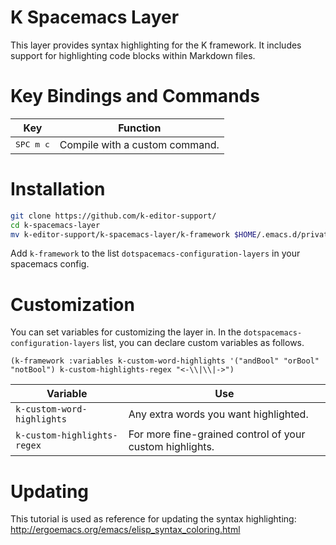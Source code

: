 K Spacemacs Layer
=================

This layer provides syntax highlighting for the K framework.
It includes support for highlighting code blocks within Markdown files.

Key Bindings and Commands
=========================

| Key                | Function                       |
|--------------------|--------------------------------|
| <kbd>SPC m c</kbd> | Compile with a custom command. |

Installation
============

```sh
git clone https://github.com/k-editor-support/
cd k-spacemacs-layer 
mv k-editor-support/k-spacemacs-layer/k-framework $HOME/.emacs.d/private/local
```

Add `k-framework` to the list `dotspacemacs-configuration-layers` in your spacemacs config.

Customization
=============

You can set variables for customizing the layer in.
In the `dotspacemacs-configuration-layers` list, you can declare custom variables as follows.

```elisp
(k-framework :variables k-custom-word-highlights '("andBool" "orBool" "notBool") k-custom-highlights-regex "<-\\|\\|->")
```

| Variable                    | Use                                                       |
|-----------------------------|-----------------------------------------------------------|
| `k-custom-word-highlights`  | Any extra words you want highlighted.                     |
| `k-custom-highlights-regex` | For more fine-grained control of your custom highlights.  |

Updating
========

This tutorial is used as reference for updating the syntax highlighting: <http://ergoemacs.org/emacs/elisp_syntax_coloring.html>
